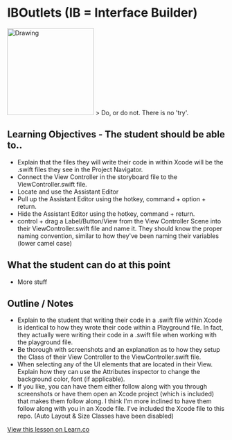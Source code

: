 # IBOutlets (IB = Interface Builder)

<img src="http://cdn2.hubspot.net/hubfs/326641/yoda.jpg" alt="Drawing" style="width: 200px;"/>  
> Do, or do not. There is no 'try'.

## Learning Objectives - The student should be able to..

* Explain that the files they will write their code in within Xcode will be the .swift files they see in the Project Navigator.
* Connect the View Controller in the storyboard file to the ViewController.swift file.
* Locate and use the Assistant Editor
* Pull up the Assistant Editor using the hotkey, command + option + return.
* Hide the Assistant Editor using the hotkey, command + return.
* control + drag a Label/Button/View from the View Controller Scene into their ViewController.swift file and name it. They should know the proper naming convention, similar to how they've been naming their variables (lower camel case)

## What the student can do at this point 

* More stuff

## Outline / Notes

*  Explain to the student that writing their code in a .swift file within Xcode is identical to how they wrote their code within a Playground file. In fact, they actually were writing their code in a .swift file when working with the playground file.
* Be thorough with screenshots and an explanation as to how they setup the Class of their View Controller to the ViewController.swift file.
* When selecting any of the UI elements that are located in their View. Explain how they can use the Attributes inspector to change the background color, font (if applicable).
* If you like, you can have them either follow along with you through screenshots or have them open an Xcode project (which is included) that makes them follow along. I think I'm more inclined to have them follow along with you in an Xcode file. I've included the Xcode file to this repo. (Auto Layout & Size Classes have been disabled)

<a href='https://learn.co/lessons/OutletTargetAction' data-visibility='hidden'>View this lesson on Learn.co</a>

